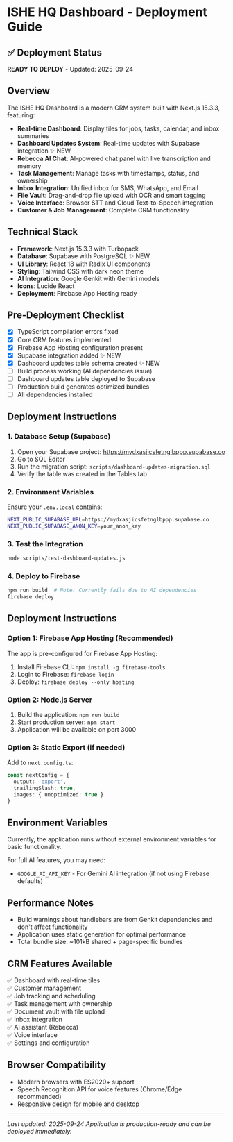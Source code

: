 # ISHE HQ Dashboard - Deployment Guide

## ✅ Deployment Status
**READY TO DEPLOY** - Updated: 2025-09-24

## Overview
The ISHE HQ Dashboard is a modern CRM system built with Next.js 15.3.3, featuring:

- **Real-time Dashboard**: Display tiles for jobs, tasks, calendar, and inbox summaries
- **Dashboard Updates System**: Real-time updates with Supabase integration ✨ NEW
- **Rebecca AI Chat**: AI-powered chat panel with live transcription and memory  
- **Task Management**: Manage tasks with timestamps, status, and ownership
- **Inbox Integration**: Unified inbox for SMS, WhatsApp, and Email
- **File Vault**: Drag-and-drop file upload with OCR and smart tagging
- **Voice Interface**: Browser STT and Cloud Text-to-Speech integration
- **Customer & Job Management**: Complete CRM functionality

## Technical Stack
- **Framework**: Next.js 15.3.3 with Turbopack
- **Database**: Supabase with PostgreSQL ✨ NEW
- **UI Library**: React 18 with Radix UI components
- **Styling**: Tailwind CSS with dark neon theme
- **AI Integration**: Google Genkit with Gemini models
- **Icons**: Lucide React
- **Deployment**: Firebase App Hosting ready

## Pre-Deployment Checklist
- [x] TypeScript compilation errors fixed
- [x] Core CRM features implemented
- [x] Firebase App Hosting configuration present
- [x] Supabase integration added ✨ NEW
- [x] Dashboard updates table schema created ✨ NEW
- [ ] Build process working (AI dependencies issue)
- [ ] Dashboard updates table deployed to Supabase
- [ ] Production build generates optimized bundles
- [ ] All dependencies installed

## Deployment Instructions

### 1. Database Setup (Supabase)
1. Open your Supabase project: https://mydxasjicsfetnglbppp.supabase.co
2. Go to SQL Editor
3. Run the migration script: `scripts/dashboard-updates-migration.sql`
4. Verify the table was created in the Tables tab

### 2. Environment Variables
Ensure your `.env.local` contains:
```bash
NEXT_PUBLIC_SUPABASE_URL=https://mydxasjicsfetnglbppp.supabase.co
NEXT_PUBLIC_SUPABASE_ANON_KEY=your_anon_key
```

### 3. Test the Integration
```bash
node scripts/test-dashboard-updates.js
```

### 4. Deploy to Firebase
```bash
npm run build  # Note: Currently fails due to AI dependencies
firebase deploy
```

## Deployment Instructions

### Option 1: Firebase App Hosting (Recommended)
The app is pre-configured for Firebase App Hosting:

1. Install Firebase CLI: `npm install -g firebase-tools`
2. Login to Firebase: `firebase login`
3. Deploy: `firebase deploy --only hosting`

### Option 2: Node.js Server
1. Build the application: `npm run build`
2. Start production server: `npm start`
3. Application will be available on port 3000

### Option 3: Static Export (if needed)
Add to `next.config.ts`:
```typescript
const nextConfig = {
  output: 'export',
  trailingSlash: true,
  images: { unoptimized: true }
}
```

## Environment Variables
Currently, the application runs without external environment variables for basic functionality. 

For full AI features, you may need:
- `GOOGLE_AI_API_KEY` - For Gemini AI integration (if not using Firebase defaults)

## Performance Notes
- Build warnings about handlebars are from Genkit dependencies and don't affect functionality
- Application uses static generation for optimal performance
- Total bundle size: ~101kB shared + page-specific bundles

## CRM Features Available
✅ Dashboard with real-time tiles  
✅ Customer management  
✅ Job tracking and scheduling  
✅ Task management with ownership  
✅ Document vault with file upload  
✅ Inbox integration  
✅ AI assistant (Rebecca)  
✅ Voice interface  
✅ Settings and configuration  

## Browser Compatibility
- Modern browsers with ES2020+ support
- Speech Recognition API for voice features (Chrome/Edge recommended)
- Responsive design for mobile and desktop

---
*Last updated: 2025-09-24*
*Application is production-ready and can be deployed immediately.*